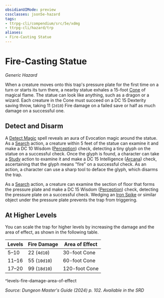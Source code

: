 ```yaml
---
obsidianUIMode: preview
cssclasses: json5e-hazard
tags:
- ttrpg-cli/compendium/src/5e/xdmg
- ttrpg-cli/hazard/trp
aliases:
- Fire-Casting Statue
---
```

# Fire-Casting Statue
*Generic Hazard*  

When a creature moves onto this trap's pressure plate for the first time on a turn or starts its turn there, a nearby statue exhales a 15-foot [Cone](Інструменти%20ДМ/CLI/rules/variant-rules/cone-area-of-effect-xphb.md) of magical flame. The statue can look like anything, such as a dragon or a wizard. Each creature in the Cone must succeed on a DC 15 Dexterity saving throw, taking 11 (`2d10`) Fire damage on a failed save or half as much damage on a successful one.

## Detect and Disarm

A [Detect Magic](Інструменти%20ДМ/CLI/spells/detect-magic-xphb.md) spell reveals an aura of Evocation magic around the statue. As a [Search](Інструменти%20ДМ/CLI/rules/actions.md#Search) action, a creature within 5 feet of the statue can examine it and make a DC 10 Wisdom ([Perception](Інструменти%20ДМ/CLI/rules/skills.md#Perception)) check, detecting a tiny glyph on the statue on a successful check. Once the glyph is found, a character can take a [Study](Інструменти%20ДМ/CLI/rules/actions.md#Study) action to examine it and make a DC 15 Intelligence ([Arcana](Інструменти%20ДМ/CLI/rules/skills.md#Arcana)) check, ascertaining that the glyph means "fire" on a successful check. As an action, a character can use a sharp tool to deface the glyph, which disarms the trap.

As a [Search](Інструменти%20ДМ/CLI/rules/actions.md#Search) action, a creature can examine the section of floor that forms the pressure plate and make a DC 15 Wisdom ([Perception](Інструменти%20ДМ/CLI/rules/skills.md#Perception)) check, detecting the pressure plate on a successful check. Wedging an [Iron Spike](Інструменти%20ДМ/CLI/items/iron-spikes-xphb.md) or similar object under the pressure plate prevents the trap from triggering.

## At Higher Levels

You can scale the trap for higher levels by increasing the damage and the area of effect, as shown in the following table.

| Levels | Fire Damage | Area of Effect |
|--------|-------------|----------------|
| 5–10 | 22 (`4d10`) | 30-foot Cone |
| 11–16 | 55 (`10d10`) | 60-foot Cone |
| 17–20 | 99 (`18d10`) | 120-foot Cone |
^levels-fire-damage-area-of-effect

*Source: Dungeon Master's Guide (2024) p. 102. Available in the <span title='Systems Reference Document (5.2)'>SRD</span>*